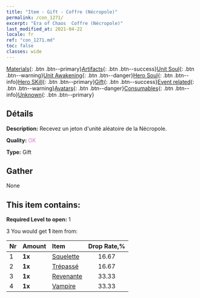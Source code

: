 ```yaml
---
title: "Item - Gift - Coffre (Nécropole)"
permalink: /con_1271/
excerpt: "Era of Chaos  Coffre (Nécropole)"
last_modified_at: 2021-04-22
locale: fr
ref: "con_1271.md"
toc: false
classes: wide
---
```

 [Materials](/ItemsFR/){: .btn .btn--primary}[Artifacts](/ItemsFR/Artifacts/){: .btn .btn--success}[Unit Soul](/ItemsFR/UnitSoul/){: .btn .btn--warning}[Unit Awakening](/ItemsFR/UnitAwakening/){: .btn .btn--danger}[Hero Soul](/ItemsFR/HeroSoul/){: .btn .btn--info}[Hero SKill](/ItemsFR/HeroSkill/){: .btn .btn--primary}[Gift](/ItemsFR/Gift/){: .btn .btn--success}[Event related](/ItemsFR/Events/){: .btn .btn--warning}[Avatars](/ItemsFR/Avatars/){: .btn .btn--danger}[Consumables](/ItemsFR/Consumables/){: .btn .btn--info}[Unknown](/ItemsFR/Unknown/){: .btn .btn--primary}

## Détails
 **Description:** Recevez un jeton d'unité aléatoire de la Nécropole.

 **Quality:** <span style="color: #DA70D6">OK</span>

 **Type:** Gift

## Gather

  None

## This item contains:

 **Required Level to open:** 1

 3 You would get **1** item  from:

  | Nr | Amount |     Item    | Drop Rate,% |
  |:---|:-------|:------------|:---------:|
  | 1 |  **1x** | [Squelette](/fr/Items/unt_208/) | 16.67 | 
  | 2 |  **1x** | [Trépassé](/fr/Items/unt_209/) | 16.67 | 
  | 3 |  **1x** | [Revenante](/fr/Items/unt_210/) | 33.33 | 
  | 4 |  **1x** | [Vampire](/fr/Items/unt_211/) | 33.33 | 
